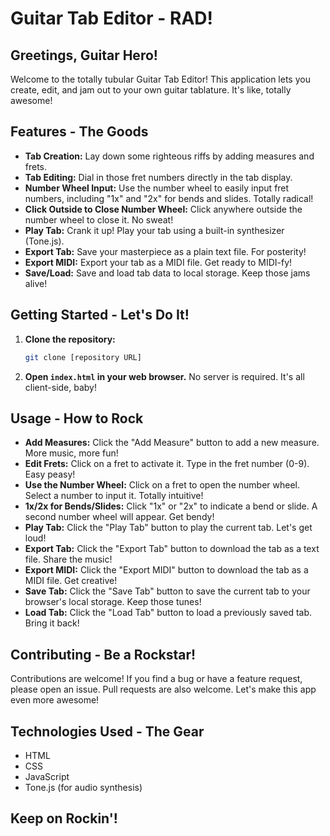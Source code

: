 # Guitar Tab Editor - RAD!

## Greetings, Guitar Hero!

Welcome to the totally tubular Guitar Tab Editor!  This application lets you create, edit, and jam out to your own guitar tablature.  It's like, totally awesome!

## Features - The Goods

*   **Tab Creation:**  Lay down some righteous riffs by adding measures and frets.
*   **Tab Editing:**  Dial in those fret numbers directly in the tab display.
*   **Number Wheel Input:**  Use the number wheel to easily input fret numbers, including "1x" and "2x" for bends and slides.  Totally radical!
*   **Click Outside to Close Number Wheel:**  Click anywhere outside the number wheel to close it.  No sweat!
*   **Play Tab:**  Crank it up! Play your tab using a built-in synthesizer (Tone.js).
*   **Export Tab:**  Save your masterpiece as a plain text file.  For posterity!
*   **Export MIDI:**  Export your tab as a MIDI file.  Get ready to MIDI-fy!
*   **Save/Load:**  Save and load tab data to local storage.  Keep those jams alive!

## Getting Started - Let's Do It!

1.  **Clone the repository:**

    ```bash
    git clone [repository URL]
    ```


2.  **Open `index.html` in your web browser.**  No server is required.  It's all client-side, baby!

## Usage - How to Rock

*   **Add Measures:**  Click the "Add Measure" button to add a new measure.  More music, more fun!
*   **Edit Frets:**  Click on a fret to activate it.  Type in the fret number (0-9).  Easy peasy!
*   **Use the Number Wheel:**  Click on a fret to open the number wheel. Select a number to input it.  Totally intuitive!
*   **1x/2x for Bends/Slides:**  Click "1x" or "2x" to indicate a bend or slide.  A second number wheel will appear.  Get bendy!
*   **Play Tab:**  Click the "Play Tab" button to play the current tab.  Let's get loud!
*   **Export Tab:**  Click the "Export Tab" button to download the tab as a text file.  Share the music!
*   **Export MIDI:**  Click the "Export MIDI" button to download the tab as a MIDI file.  Get creative!
*   **Save Tab:**  Click the "Save Tab" button to save the current tab to your browser's local storage.  Keep those tunes!
*   **Load Tab:**  Click the "Load Tab" button to load a previously saved tab.  Bring it back!

## Contributing - Be a Rockstar!

Contributions are welcome!  If you find a bug or have a feature request, please open an issue.  Pull requests are also welcome.  Let's make this app even more awesome!

## Technologies Used - The Gear

*   HTML
*   CSS
*   JavaScript
*   Tone.js (for audio synthesis)

##  Keep on Rockin'!
